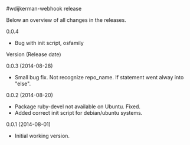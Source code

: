 #wdijkerman-webhook release

Below an overview of all changes in the releases.

0.0.4 
 * Bug with init script, osfamily

Version (Release date)

0.0.3   (2014-08-28)
  * Small bug fix. Not recognize repo_name. If statement went alway into "else".

0.0.2   (2014-08-20)
  * Package ruby-devel not available on Ubuntu. Fixed.
  * Added correct init script for debian/ubuntu systems.

0.0.1  (2014-08-01)
  * Initial working version.
